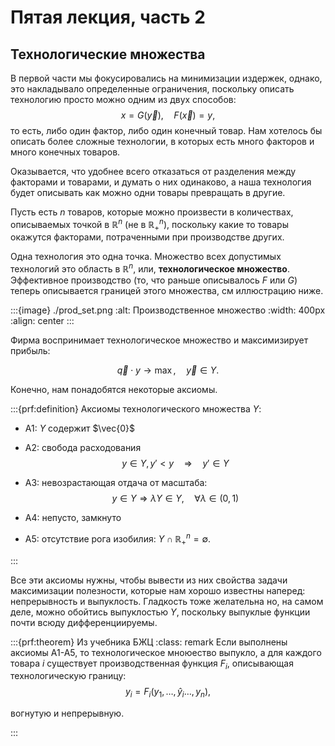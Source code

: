 # Пятая лекция, часть 2

## Технологические множества

В первой части мы фокусировались на минимизации издержек, однако, это накладывало определенные ограничения, поскольку описать технологию просто можно одним из двух способов:
$$ x = G(\vec y), \quad F(\vec x) = y,$$
то есть, либо один фактор, либо один конечный товар. Нам хотелось бы описать более сложные технологии, в которых есть много факторов и много конечных товаров.

Оказывается, что удобнее всего отказаться от разделения между факторами и товарами, и думать о них одинаково, а наша технология будет описывать как можно одни товары превращать в другие.

Пусть есть $n$ товаров, которые можно произвести в количествах, описываемых точкой в $\mathbb{R}^n$ (не в $\mathbb{R}^n_+$), поскольку какие то товары окажутся факторами, потраченными при производстве других. 

Одна технология это одна точка. Множество всех допустимых технологий это область в $\mathbb{R}^n$, или, **технологическое множество**. Эффективное производство (то, что раньше описывалось $F$ или $G$) теперь описывается границей этого множества, см иллюстрацию ниже.

:::{image} ./prod_set.png
:alt: Производственное множество
:width: 400px
:align: center
:::

Фирма воспринимает технологическое множество и максимизирует прибыль:

$$ \vec q \cdot y \to \max, \quad \vec y \in Y.$$

Конечно, нам понадобятся некоторые аксиомы.

:::{prf:definition}
Аксиомы технологического множества $Y$:

- A1: $Y$ содержит $\vec{0}$
- A2: свобода расходования
$$ y \in Y, y' < y \quad \Rightarrow \quad y' \in Y$$

- A3: невозрастающая отдача от масштаба: 
$$y \in Y \Rightarrow \lambda Y \in Y, \quad \forall \lambda \in (0,1)$$

- A4: непусто, замкнуто
- A5: отсутствие рога изобилия: $Y \cap \mathbb{R}^n_{+} = \emptyset$.

:::

Все эти аксиомы нужны, чтобы вывести из них свойства задачи максимизации полезности, которые нам хорошо известны наперед: непрерывность и выпуклость. Гладкость тоже желательна но, на самом деле, можно обойтись выпуклостью $Y$, поскольку выпуклые функции почти всюду дифференциируемы.

:::{prf:theorem} Из учебника БЖЦ
:class: remark
Если выполнены аксиомы A1-A5, то технологическое мноюество выпукло, а для каждого товара $i$ существует производственная функция $F_i$, описывающая технологическую границу:
$$y_i = F_i(y_1, \ldots, \hat y_i \ldots, y_n),$$

вогнутую и непрерывную.

:::